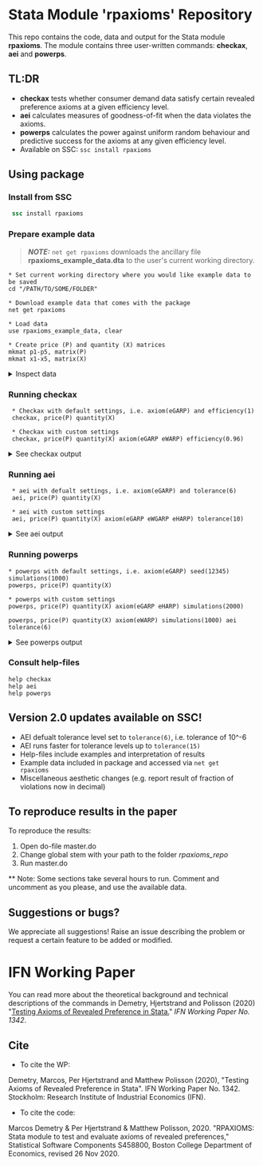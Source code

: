 # Stata Module 'rpaxioms' Repository


This repo contains the code, data and output for the Stata module <b>rpaxioms</b>. The module contains three user-written commands: <b>checkax</b>, <b>aei</b> and <b>powerps</b>.

## TL:DR
- <b>checkax</b> tests whether consumer demand data satisfy certain revealed preference axioms at a given efficiency level.
- <b>aei</b> calculates measures of goodness-of-fit when the data violates the axioms.
- <b>powerps</b> calculates the power against uniform random behaviour and predictive success for the axioms at any given efficiency level.
- Available on SSC: <code>ssc install rpaxioms</code>

## Using package

### Install from SSC
```stata
 ssc install rpaxioms
```

### Prepare example data
> **_NOTE:_**  ```net get rpaxioms``` downloads the ancillary file __rpaxioms_example_data.dta__ to the user's current working directory.
```
* Set current working directory where you would like example data to be saved
cd "/PATH/TO/SOME/FOLDER"

* Download example data that comes with the package
net get rpaxioms

* Load data
use rpaxioms_example_data, clear

* Create price (P) and quantity (X) matrices
mkmat p1-p5, matrix(P)
mkmat x1-x5, matrix(X)
```

<details>
  <summary>Inspect data</summary>

```
 . sum

    Variable |        Obs        Mean    Std. dev.       Min        Max
-------------+---------------------------------------------------------
observatio~r |         20        10.5     5.91608          1         20
          p1 |         20         6.4    2.036509          2         10
          p2 |         20         4.1    2.751076          1          9
          p3 |         20        5.65    3.328901          1         10
          p4 |         20           6    2.339591          1         10
-------------+---------------------------------------------------------
          p5 |         20        4.45     2.21181          1          9
          x1 |         20        30.3    8.584564         20         49
          x2 |         20        35.2    9.660555         20         49
          x3 |         20       34.65    8.671035         21         48
          x4 |         20        33.8    8.757553         20         49
-------------+---------------------------------------------------------
          x5 |         20       33.85    8.731522         20         49
 
. matlist P

             |        p1         p2         p3         p4         p5 
-------------+-------------------------------------------------------
          r1 |         8          2          1          6          9 
          r2 |         4          4          5          6          5 
          r3 |         6          6          9          8          2 
          r4 |         6          5          7          1          5 
          r5 |         2          1          6          7          4 
          r6 |         6          3          9          6          5 
          r7 |         7          9          1          2          9 
          r8 |         5          1         10         10          5 
          r9 |         9          9          2          6          4 
         r10 |         8          1          6          5          4 
         r11 |         4          7          2         10          2 
         r12 |         5          6          6          7          3 
         r13 |         4          3          1          5          1 
         r14 |         8          6          8          9          5 
         r15 |         8          2          9          6          3 
         r16 |         5          7         10          6          3 
         r17 |         7          6         10          7          5 
         r18 |        10          1          6          4          2 
         r19 |         8          1          3          3          5 
         r20 |         8          2          2          6          8 
 
. matlist X

             |        x1         x2         x3         x4         x5 
-------------+-------------------------------------------------------
          r1 |        27         22         29         28         43 
          r2 |        44         33         38         27         37 
          r3 |        22         25         48         27         43 
          r4 |        32         20         48         24         40 
          r5 |        20         49         38         49         23 
          r6 |        26         33         30         49         35 
          r7 |        20         49         46         45         30 
          r8 |        25         43         33         42         22 
          r9 |        24         20         48         25         24 
         r10 |        28         41         21         31         26 
         r11 |        25         41         36         25         40 
         r12 |        24         39         42         20         33 
         r13 |        38         37         25         29         41 
         r14 |        47         26         30         41         27 
         r15 |        49         43         25         39         20 
         r16 |        26         27         29         36         36 
         r17 |        34         31         32         33         28 
         r18 |        31         47         37         28         49 
         r19 |        36         46         21         35         48 
         r20 |        28         32         37         43         32 

```

</details>

### Running checkax
```
 * Checkax with default settings, i.e. axiom(eGARP) and efficiency(1)
 checkax, price(P) quantity(X)
 
 * Checkax with custom settings
 checkax, price(P) quantity(X) axiom(eGARP eWARP) efficiency(0.96)
```

<details>
  <summary>See checkax output</summary>

```
. checkax, price(P) quantity(X)

              Number of obs           =      20 
              Number of goods         =       5 
              Efficiency level        =       1 

-----------------------------------------------
       Axiom |      Pass       #vio       %vio 
-------------+---------------------------------
       eGARP |         0        161      .4237 
-----------------------------------------------

. checkax, price(P) quantity(X) axiom(eGARP eWARP) efficiency(0.96)

              Number of obs           =      20 
              Number of goods         =       5 
              Efficiency level        =     .96 

-----------------------------------------------
       Axiom |      Pass       #vio       %vio 
-------------+---------------------------------
       eGARP |         0        112      .2947 
       eWARP |         0          6      .0316 
-----------------------------------------------

```

</details>



### Running aei
```
 * aei with defualt settings, i.e. axiom(eGARP) and tolerance(6)
 aei, price(P) quantity(X)
 
 * aei with custom settings
 aei, price(P) quantity(X) axiom(eGARP eWGARP eHARP) tolerance(10)
 ```

<details>
  <summary>See aei output</summary>

```
. aei, price(P) quantity(X)

    Number of obs           =         20 
    Number of goods         =          5 
    Tolerance level         =    1.0e-06 

-------------------------
       Axiom |       AEI 
-------------+-----------
       eGARP |  .9055848 
-------------------------

. aei, price(P) quantity(X) axiom(eGARP eWGARP eHARP) tolerance(10)

    Number of obs           =         20 
    Number of goods         =          5 
    Tolerance level         =    1.0e-10 

-------------------------
       Axiom |       AEI 
-------------+-----------
       eGARP |  .9055851 
      eWGARP |  .9055851 
       eHARP |  .8449687 
-------------------------

```

</details>

 ### Running powerps
 ```
 * powerps with default settings, i.e. axiom(eGARP) seed(12345) simulations(1000)
 powerps, price(P) quantity(X)
 
 * powerps with custom settings
 powerps, price(P) quantity(X) axiom(eGARP eHARP) simulations(2000)
 
 powerps, price(P) quantity(X) axiom(eWARP) simulations(1000) aei tolerance(6)
```

<details>
  <summary>See powerps output</summary>

```
. powerps, price(P) quantity(X)

                       Number of obs           =        20 
                       Number of goods         =         5 
                       Simulations             =      1000 
                       Efficiency level        =         1 

----------------------------------------------------------
      Axioms |     Power         PS       Pass        AEI 
-------------+--------------------------------------------
       eGARP |      .995      -.005          0   .9055848 
----------------------------------------------------------
 
Summary statistics for simulations:

------------------------------------
       eGARP |      #vio       %vio 
-------------+----------------------
        Mean |    47.339   .1245762 
   Std. Dev. |  29.45589   .0775135 
         Min |         0          0 
          Q1 |        24      .0632 
      Median |        45      .1184 
          Q3 |      68.5     .18025 
         Max |       143      .3763 
------------------------------------

. powerps, price(P) quantity(X) axiom(eGARP eHARP) simulations(2000)

                       Number of obs           =        20 
                       Number of goods         =         5 
                       Simulations             =      2000 
                       Efficiency level        =         1 

----------------------------------------------------------
      Axioms |     Power         PS       Pass        AEI 
-------------+--------------------------------------------
       eGARP |      .994      -.006          0   .9055848 
       eHARP |         1          0          0   .8449683 
----------------------------------------------------------
 
Summary statistics for simulations:

------------------------------------
       eGARP |      #vio       %vio 
-------------+----------------------
        Mean |   47.0755   .1238843 
   Std. Dev. |  29.81487   .0784596 
         Min |         0          0 
          Q1 |        23      .0605 
      Median |        44      .1158 
          Q3 |        68      .1789 
         Max |       151      .3974 
------------------------------------

------------------------------------
       eHARP |      #vio       %vio 
-------------+----------------------
        Mean |        20          1 
   Std. Dev. |         0          0 
         Min |        20          1 
          Q1 |        20          1 
      Median |        20          1 
          Q3 |        20          1 
         Max |        20          1 
------------------------------------

. powerps, price(P) quantity(X) axiom(eWARP) simulations(1000) aei tolerance(6)

                       Number of obs           =        20 
                       Number of goods         =         5 
                       Simulations             =      1000 
                       Efficiency level        =         1 

----------------------------------------------------------
      Axioms |     Power         PS       Pass        AEI 
-------------+--------------------------------------------
       eWARP |      .991      -.009          0   .9055848 
----------------------------------------------------------
 
Summary statistics for simulations:

-----------------------------------------------
       eWARP |      #vio       %vio        AEI 
-------------+---------------------------------
        Mean |     7.842    .041276   .8472549 
   Std. Dev. |  4.637731   .0244045   .0824086 
         Min |         0          0   .5616641 
          Q1 |         4      .0211   .7964668 
      Median |         7      .0368   .8573208 
          Q3 |        10      .0526   .9060616 
         Max |        27      .1421          1 
-----------------------------------------------

```

</details>

### Consult help-files
```
help checkax
help aei
help powerps
```

## Version 2.0 updates available on SSC!
- AEI defualt tolerance level set to <code>tolerance(6)</code>, i.e. tolerance of 10^-6
- AEI runs faster for tolerance levels up to <code>tolerance(15)</code>
- Help-files include examples and interpretation of results
- Example data included in package and accessed via <code>net get rpaxioms</code>
- Miscellaneous aesthetic changes (e.g. report result of fraction of violations now in decimal)

## To reproduce results in the paper
To reproduce the results: 
1. Open do-file master.do 
2. Change global stem with your path to the folder _rpaxioms_repo_ 
3. Run master.do

** Note: Some sections take several hours to run. Comment and uncomment as you please, and use the available data.

## Suggestions or bugs?
We appreciate all suggestions! Raise an issue describing the problem or request a certain feature to be added or modified.

# IFN Working Paper
You can read more about the theoretical background and technical descriptions of the commands in Demetry, Hjertstrand and Polisson (2020) "[Testing Axioms of Revealed Preference in Stata.](https://www.ifn.se/media/xf4bpowg/wp1342.pdf)" _IFN Working Paper No. 1342_.

## Cite
- To cite the WP:

Demetry, Marcos, Per Hjertstrand and Matthew Polisson (2020), "Testing Axioms of Revealed Preference in Stata". IFN Working Paper No. 1342. Stockholm: Research Institute of Industrial Economics (IFN).

- To cite the code:

Marcos Demetry & Per Hjertstrand & Matthew Polisson, 2020. "RPAXIOMS: Stata module to test and evaluate axioms of revealed preferences," Statistical Software Components S458800, Boston College Department of Economics, revised 26 Nov 2020.

